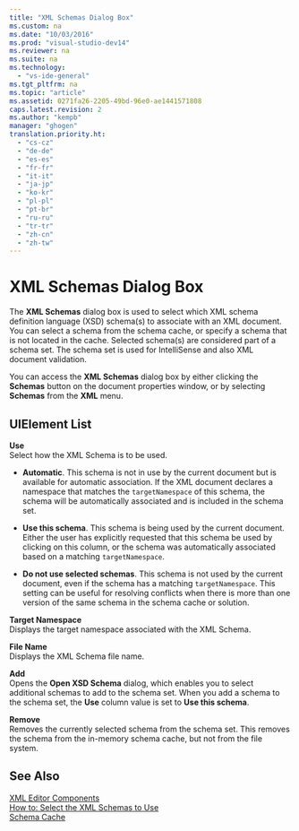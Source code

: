 ```yaml
---
title: "XML Schemas Dialog Box"
ms.custom: na
ms.date: "10/03/2016"
ms.prod: "visual-studio-dev14"
ms.reviewer: na
ms.suite: na
ms.technology: 
  - "vs-ide-general"
ms.tgt_pltfrm: na
ms.topic: "article"
ms.assetid: 0271fa26-2205-49bd-96e0-ae1441571808
caps.latest.revision: 2
ms.author: "kempb"
manager: "ghogen"
translation.priority.ht: 
  - "cs-cz"
  - "de-de"
  - "es-es"
  - "fr-fr"
  - "it-it"
  - "ja-jp"
  - "ko-kr"
  - "pl-pl"
  - "pt-br"
  - "ru-ru"
  - "tr-tr"
  - "zh-cn"
  - "zh-tw"
---
```

# XML Schemas Dialog Box
The **XML Schemas** dialog box is used to select which XML schema definition language (XSD) schema(s) to associate with an XML document. You can select a schema from the schema cache, or specify a schema that is not located in the cache. Selected schema(s) are considered part of a schema set. The schema set is used for IntelliSense and also XML document validation.  
  
 You can access the **XML Schemas** dialog box by either clicking the **Schemas** button on the document properties window, or by selecting **Schemas** from the **XML** menu.  
  
## UIElement List  
 **Use**  
 Select how the XML Schema is to be used.  
  
-   **Automatic**. This schema is not in use by the current document but is available for automatic association. If the XML document declares a namespace that matches the `targetNamespace` of this schema, the schema will be automatically associated and is included in the schema set.  
  
-   **Use this schema**. This schema is being used by the current document. Either the user has explicitly requested that this schema be used by clicking on this column, or the schema was automatically associated based on a matching `targetNamespace`.  
  
-   **Do not use selected schemas**. This schema is not used by the current document, even if the schema has a matching `targetNamespace`. This setting can be useful for resolving conflicts when there is more than one version of the same schema in the schema cache or solution.  
  
 **Target Namespace**  
 Displays the target namespace associated with the XML Schema.  
  
 **File Name**  
 Displays the XML Schema file name.  
  
 **Add**  
 Opens the **Open XSD Schema** dialog, which enables you to select additional schemas to add to the schema set. When you add a schema to the schema set, the **Use** column value is set to **Use this schema**.  
  
 **Remove**  
 Removes the currently selected schema from the schema set. This removes the schema from the in-memory schema cache, but not from the file system.  
  
## See Also  
 [XML Editor Components](../VS_IDE/xml-editor-components.md)   
 [How to: Select the XML Schemas to Use](../VS_IDE/how-to--select-the-xml-schemas-to-use.md)   
 [Schema Cache](../VS_IDE/schema-cache.md)